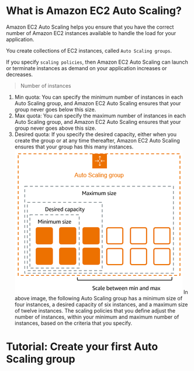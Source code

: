 # What is Amazon EC2 Auto Scaling?

Amazon EC2 Auto Scaling helps you ensure that you have the correct number of Amazon EC2 instances available to handle the load for your application.

You create collections of EC2 instances, called `Auto Scaling groups`.

If you specify `scaling policies`, then Amazon EC2 Auto Scaling can launch or terminate instances as demand on your application increases or decreases.

> Number of instances

1. Min quota: You can specify the minimum number of instances in each Auto Scaling group, and Amazon EC2 Auto Scaling ensures that your group never goes below this size.
2. Max quota: You can specify the maximum number of instances in each Auto Scaling group, and Amazon EC2 Auto Scaling ensures that your group never goes above this size.
3. Desired quota: If you specify the desired capacity, either when you create the group or at any time thereafter, Amazon EC2 Auto Scaling ensures that your group has this many instances.
![Amazon EC2 Auto Scaling](images/image.png)
In above image, the following Auto Scaling group has a minimum size of four instances, a desired capacity of six instances, and a maximum size of twelve instances. The scaling policies that you define adjust the number of instances, within your minimum and maximum number of instances, based on the criteria that you specify.

# Tutorial: Create your first Auto Scaling group

